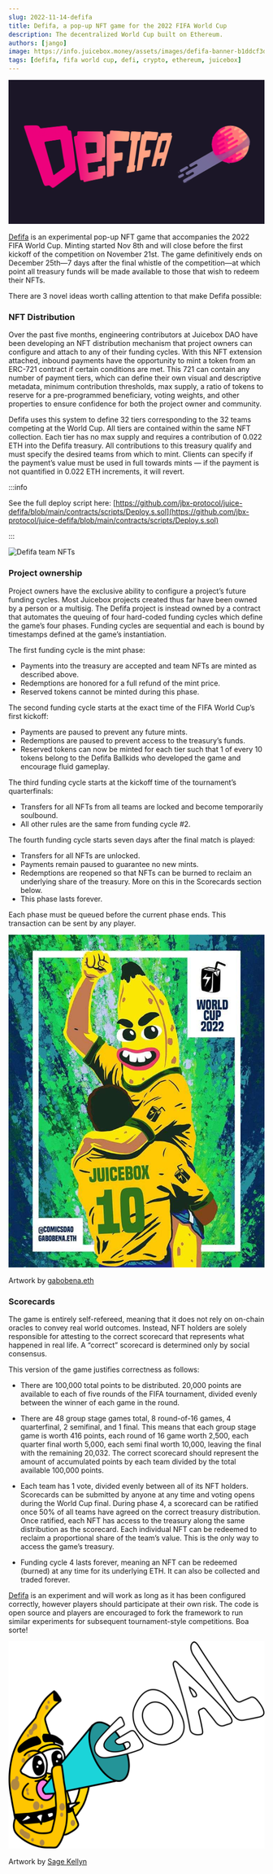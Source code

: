 ```yaml
---
slug: 2022-11-14-defifa
title: Defifa, a pop-up NFT game for the 2022 FIFA World Cup
description: The decentralized World Cup built on Ethereum.
authors: [jango]
image: https://info.juicebox.money/assets/images/defifa-banner-b1ddcf3da3ce5e090689bc83a774c470.png
tags: [defifa, fifa world cup, defi, crypto, ethereum, juicebox]
---
```


![Defifa banner](defifa-banner.png)

[Defifa](https://juicebox.money/v2/p/305) is an experimental pop-up NFT game that accompanies the 2022 FIFA World Cup. Minting started Nov 8th and will close before the first kickoff of the competition on November 21st. The game definitively ends on December 25th—7 days after the final whistle of the competition—at which point all treasury funds will be made available to those that wish to redeem their NFTs.

There are 3 novel ideas worth calling attention to that make Defifa possible:

### NFT Distribution

Over the past five months, engineering contributors at Juicebox DAO have been developing an NFT distribution mechanism that project owners can configure and attach to any of their funding cycles. With this NFT extension attached, inbound payments have the opportunity to mint a token from an ERC-721 contract if certain conditions are met. This 721 can contain any number of payment tiers, which can define their own visual and descriptive metadata, minimum contribution thresholds, max supply, a ratio of tokens to reserve for a pre-programmed beneficiary, voting weights, and other properties to ensure confidence for both the project owner and community.

Defifa uses this system to define 32 tiers corresponding to the 32 teams competing at the World Cup. All tiers are contained within the same NFT collection. Each tier has no max supply and requires a contribution of 0.022 ETH into the Defifa treasury. All contributions to this treasury qualify and must specify the desired teams from which to mint. Clients can specify if the payment’s value must be used in full towards mints — if the payment is not quantified in 0.022 ETH increments, it will revert.

:::info

See the full deploy script here: [https://github.com/jbx-protocol/juice-defifa/blob/main/contracts/scripts/Deploy.s.sol](https://github.com/jbx-protocol/juice-defifa/blob/main/contracts/scripts/Deploy.s.sol)

:::

![Defifa team NFTs](defifa.gif)

### Project ownership

Project owners have the exclusive ability to configure a project’s future funding cycles. Most Juicebox projects created thus far have been owned by a person or a multisig. The Defifa project is instead owned by a contract that automates the queuing of four hard-coded funding cycles which define the game’s four phases. Funding cycles are sequential and each is bound by timestamps defined at the game’s instantiation.

The first funding cycle is the mint phase:

- Payments into the treasury are accepted and team NFTs are minted as described above.
- Redemptions are honored for a full refund of the mint price.
- Reserved tokens cannot be minted during this phase.

The second funding cycle starts at the exact time of the FIFA World Cup’s first kickoff:

- Payments are paused to prevent any future mints.
- Redemptions are paused to prevent access to the treasury’s funds.
- Reserved tokens can now be minted for each tier such that 1 of every 10 tokens belong to the Defifa Ballkids who developed the game and encourage fluid gameplay.

The third funding cycle starts at the kickoff time of the tournament’s quarterfinals:

- Transfers for all NFTs from all teams are locked and become temporarily soulbound.
- All other rules are the same from funding cycle #2.

The fourth funding cycle starts seven days after the final match is played:

- Transfers for all NFTs are unlocked.
- Payments remain paused to guarantee no new mints.
- Redemptions are reopened so that NFTs can be burned to reclaim an underlying share of the treasury. More on this in the Scorecards section below.
- This phase lasts forever.

Each phase must be queued before the current phase ends. This transaction can be sent by any player.

![Artwork by gabobena.eth](defifa-gabobena.jpeg)

<p class="subtitle">Artwork by <a href="https://twitter.com/soypulpob">gabobena.eth</a></p>

### Scorecards

The game is entirely self-refereed, meaning that it does not rely on on-chain oracles to convey real world outcomes. Instead, NFT holders are solely responsible for attesting to the correct scorecard that represents what happened in real life. A “correct” scorecard is determined only by social consensus.

This version of the game justifies correctness as follows:

- There are 100,000 total points to be distributed. 20,000 points are available to each of five rounds of the FIFA tournament, divided evenly between the winner of each game in the round.

- There are 48 group stage games total, 8 round-of-16 games, 4 quarterfinal, 2 semifinal, and 1 final. This means that each group stage game is worth 416 points, each round of 16 game worth 2,500, each quarter final worth 5,000, each semi final worth 10,000, leaving the final with the remaining 20,032. The correct scorecard should represent the amount of accumulated points by each team divided by the total available 100,000 points.

- Each team has 1 vote, divided evenly between all of its NFT holders. Scorecards can be submitted by anyone at any time and voting opens during the World Cup final. During phase 4, a scorecard can be ratified once 50% of all teams have agreed on the correct treasury distribution. Once ratified, each NFT has access to the treasury along the same distribution as the scorecard. Each individual NFT can be redeemed to reclaim a proportional share of the team’s value. This is the only way to access the game’s treasury.

- Funding cycle 4 lasts forever, meaning an NFT can be redeemed (burned) at any time for its underlying ETH. It can also be collected and traded forever.

[Defifa](https://juicebox.money/v2/p/305) is an experiment and will work as long as it has been configured correctly, however players should participate at their own risk. The code is open source and players are encouraged to fork the framework to run similar experiments for subsequent tournament-style competitions. Boa sorte!

![Banny goal](banny-goal.png)

<p class="subtitle">Artwork by <a href="https://twitter.com/sagekellyn">Sage Kellyn</a></p>
